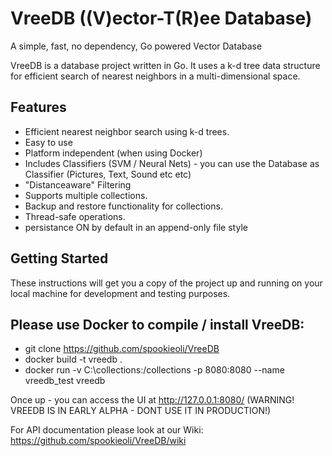# VreeDB ((V)ector-T(R)ee Database)
A simple, fast, no dependency, Go powered Vector Database

VreeDB is a database project written in Go. It uses a k-d tree data structure for efficient search of nearest neighbors in a multi-dimensional space.

## Features

- Efficient nearest neighbor search using k-d trees.
- Easy to use
- Platform independent (when using Docker)
- Includes Classifiers (SVM / Neural Nets) - you can use the Database as Classifier (Pictures, Text, Sound etc etc)
- "Distanceaware" Filtering
- Supports multiple collections.
- Backup and restore functionality for collections.
- Thread-safe operations.
- persistance ON by default in an append-only file style

## Getting Started

These instructions will get you a copy of the project up and running on your local machine for development and testing purposes.

## Please use Docker to compile / install VreeDB:
- git clone https://github.com/spookieoli/VreeDB
- docker build -t vreedb .
- docker run -v C:\collections:/collections -p 8080:8080 --name vreedb_test vreedb

Once up - you can access the UI at http://127.0.0.1:8080/
(WARNING! VREEDB IS IN EARLY ALPHA - DONT USE IT IN PRODUCTION!)

For API documentation please look at our Wiki: https://github.com/spookieoli/VreeDB/wiki
